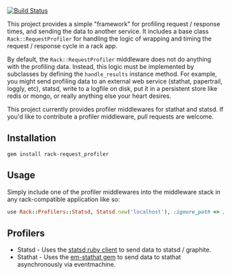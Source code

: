 [![Build Status](http://travis-ci.org/ajsharp/rack-request-profiler.png)](http://travis-ci.org/ajsharp/rack-request-profiler)

This project provides a simple "framework" for profiling request / response times, and sending the data to another service. It includes a base class `Rack::RequestProfiler` for handling the logic of wrapping and timing the request / response cycle in a rack app.

By default, the `Rack::RequestProfiler` middleware does not do anything with the profiling data. Instead, this logic must be implemented by subclasses by defining the `handle_results` instance method. For example, you might send profiling data to an external web service (stathat, papertrail, loggly, etc), statsd, write to a logfile on disk, put it in a persistent store like redis or mongo, or really anything else your heart desires.

This project currently provides profiler middlewares for stathat and statsd. If you'd like to contribute a profiler middleware, pull requests are welcome.

## Installation

`gem install rack-request_profiler`

## Usage

Simply include one of the profiler middlewares into the middleware stack in any rack-compatible application like so:

```ruby
use Rack::Profilers::Statsd, Statsd.new('localhost'), :ignore_path => /^\/assets/
```

## Profilers

* Statsd - Uses the [statsd ruby client](https://github.com/reinh/statsd-ruby) to send data to statsd / graphite.
* Stathat - Uses the [em-stathat gem](https://github.com/ajsharp/em-stathat) to send data to stathat asynchronously via eventmachine.